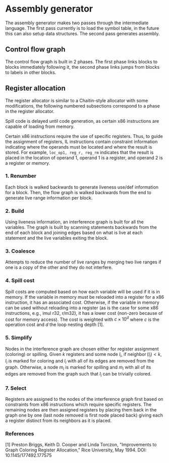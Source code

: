 # Assembly generator

The assembly generator makes two passes through the intermediate language. The first pass currently is to load the symbol table, in the future this can also setup data structures. The second pass generates assembly.

## Control flow graph

The control flow graph is built in 2 phases. The first phase links blocks to blocks immediately following it, the second phase links jumps from blocks to labels in other blocks.

## Register allocation

The register allocator is similar to a Chaitin-style allocator with some modifications, the following numbered subsections correspond to a phase in the register allocator.

Spill code is delayed until code generation, as certain x86 instructions are capable of loading from memory.

Certain x86 instructions require the use of specific registers. Thus, to guide the assignment of registers, IL instructions contain constraint information indicating where the operands must be located and where the result is stored. For example, `loc_op1, reg_r, reg_rm` indicates that the result is placed in the location of operand 1, operand 1 is a register, and operand 2 is a register or memory.

### 1. Renumber

Each block is walked backwards to generate liveness use/def information for a block. Then, the flow graph is walked backwards from the end to generate live range information per block.

### 2. Build

Using liveness information, an interference graph is built for all the variables. The graph is built by scanning statements backwards from the end of each block and joining edges based on what is live at each statement and the live variables exiting the block.

### 3. Coalesce

Attempts to reduce the number of live ranges by merging two live ranges if one is a copy of the other and they do not interfere.

### 4. Spill cost

Spill costs are computed based on how each variable will be used if it is in memory. If the variable in memory must be reloaded into a register for a x86 instruction, it has an associated cost. Otherwise, if the variable in memory can be used without reloading into a register (as is the case for some x86 instructions, e.g., imul r32, r/m32), it has a lower cost (non-zero because of cost for memory access). The cost is weighted with $c\times 10^d$ where $c$ is the operation cost and $d$ the loop nesting depth [1].

### 5. Simplify

Nodes in the interference graph are chosen either for register assignment (coloring) or spilling. Given $k$ registers and some node $l_i$, if $\operatorname{neighbor}(l_i) < k$, $l_i$ is marked for coloring and $l_i$ with all of its edges are removed from the graph. Otherwise, a node $m_i$ is marked for spilling and $m_i$ with all of its edges are removed from the graph such that $l_i$ can be trivially colored.

### 7. Select

Registers are assigned to the nodes of the interference graph first based on constraints from x86 instructions which require specific registers. The remaining nodes are then assigned registers by placing them back in the graph one by one (last node removed is first node placed back) giving each a register distinct from its neighbors as it is placed.

### References

[1] Preston Briggs, Keith D. Cooper and Linda Torczon, "Improvements to Graph Coloring Register Allocation," Rice University, May 1994. DOI: 10.1145/177492.177575

